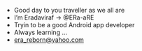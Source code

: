- Good day to you traveller as we all are 
- I’m Eradaviraf -> @ERa-aRE
- Tryin to be a good Android app developer
- Always learning ...
- era_reborn@yahoo.com


<!---
ERa-aRE/ERa-aRE is a ✨ special ✨ repository because its `README.md` (this file) appears on your GitHub profile.
You can click the Preview link to take a look at your changes.
--->
